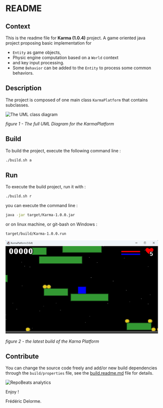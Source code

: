 # README

## Context

This is the readme file for **Karma (1.0.4)** project.
A game oriented java project proposing basic implementation for

- `Entity` as game objects,
- Physic engine computation based on a `World` context
- and key input processing.
- Some `Behavior` can be added to the `Entity` to process some common behaviors.

## Description

The project is composed of one main class `KarmaPlatform` that contains subclasses.

![The UML class diagram](http://www.plantuml.com/plantuml/png/VPBFZjCm4CRlVWhJKn4g4bSVqB9QGBGWAkrA7127IJn93FuJUIQK2ksxuzYfDadHNjAPRtupOt_k3J547fmLBxX3XxAtOBpeZ4RfaBkWgIJ074qrC98GFTI_e4Mvlply5L8QpnWRg54UyFpP4AF7kD3tH_1enQEeBH390qG7HmlSXEWa_aaDciPfhmieZUijElHSrDdOST-hEY8mtjT9sBuS1UFxWKiuz3hLjbhPuDkiw0YdNDiPRtWBiILrpz7uzlkFB6j3VI0iZ0sXJz6Ze2wSLYUT3942_U3aUy-6pm_d7ikr9c5AleLezHH_Z4P_hNvYpTDbL-n3Kf-htndY8LRWQrm3JnxVOWU_JOWpwGYHJMtnKheq_u_DRfPz9Vu27bgCa_Ik8evGSoxDtsVH5mQlBtrYsR9viv6xtLkvyPlfx0h77uEq8XEKpLEdR66ES-lC1gMVOhhUbEXnp-MQgfe24cNro8nxdeKIC7jZnUaZbl-71DmEJOCHzIS7BQegPzUKt7-8u50rutTTJlMvuOfcoJMxC5dHml7vc6n3TY6hPIg96_HwSFOV "The full UML Diagram for the KarmaPlatform")

_figure 1 - The full UML Diagram for the KarmaPlatform_

## Build

To build the project, execute the following command line :

```bash
./build.sh a
```

## Run

To execute the build project, run it with :

```bash
./build.sh r
```

you can execute the command line :

```bash
java -jar target/Karma-1.0.0.jar
```

or on linux machine, or git-bash on Windows :

```bash
target/build/Karma-1.0.0.run
```

![The latest screenshot from the karma platform](src/docs/illustrations/00-latest.png "This is the latest screenshot from the Karma Platform")

_figure 2 - the latest build of the Karna Platform_

## Contribute

You can change the source code freely and add/or new build dependencies through the `build/properties` file, see
the [build.readme.md](./build.readme.md) file for details.

![RepoBeats analytics](https://repobeats.axiom.co/api/embed/3700d019258205e1470117ea5f5d4b870d704ce0.svg "Repobeats analytics image")

Enjoy !

Frédéric Delorme.
